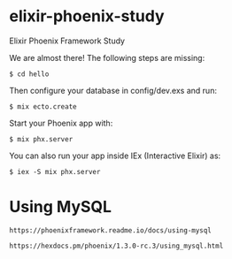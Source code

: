 # elixir-phoenix-study
Elixir Phoenix Framework Study


We are almost there! The following steps are missing:

    $ cd hello

Then configure your database in config/dev.exs and run:

    $ mix ecto.create

Start your Phoenix app with:

    $ mix phx.server

You can also run your app inside IEx (Interactive Elixir) as:

    $ iex -S mix phx.server



# Using MySQL

    https://phoenixframework.readme.io/docs/using-mysql

    https://hexdocs.pm/phoenix/1.3.0-rc.3/using_mysql.html